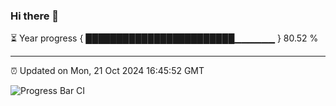 ### Hi there 👋

⏳ Year progress { ████████████████████████▁▁▁▁▁▁ } 80.52 %

---

⏰ Updated on Mon, 21 Oct 2024 16:45:52 GMT

![Progress Bar CI](https://github.com/IshwaranRudhara/GIT-ACTION/workflows/Progress%20Bar%20CI/badge.svg)
